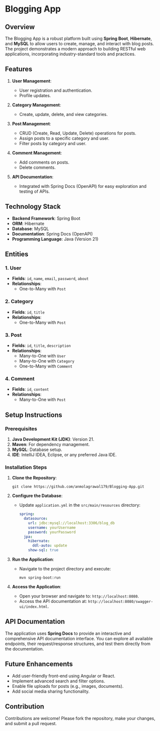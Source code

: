 
# Blogging App

## Overview

The Blogging App is a robust platform built using **Spring Boot**, **Hibernate**, and **MySQL** to allow users to create, manage, and interact with blog posts. The project demonstrates a modern approach to building RESTful web applications, incorporating industry-standard tools and practices.

## Features

1. **User Management**:

   - User registration and authentication.
   - Profile updates.

2. **Category Management**:

   - Create, update, delete, and view categories.

3. **Post Management**:

   - CRUD (Create, Read, Update, Delete) operations for posts.
   - Assign posts to a specific category and user.
   - Filter posts by category and user.

4. **Comment Management**:

   - Add comments on posts.
   - Delete comments.


5. **API Documentation**:

   - Integrated with Spring Docs (OpenAPI) for easy exploration and testing of APIs.

## Technology Stack

- **Backend Framework**: Spring Boot
- **ORM**: Hibernate
- **Database**: MySQL
- **Documentation**: Spring Docs (OpenAPI)
- **Programming Language**: Java (Version 21)

## Entities

### 1. User

- **Fields**: `id`, `name`, `email`, `password`, `about`
- **Relationships**:
  - One-to-Many with `Post`

### 2. Category

- **Fields**: `id`, `title`
- **Relationships**:
  - One-to-Many with `Post`

### 3. Post

- **Fields**: `id`, `title`, `description`
- **Relationships**:
  - Many-to-One with `User`
  - Many-to-One with `Category`
  - One-to-Many with `Comment`

### 4. Comment

- **Fields**: `id`, `content`
- **Relationships**:
  - Many-to-One with `Post`

## Setup Instructions

### Prerequisites

1. **Java Development Kit (JDK)**: Version 21.
2. **Maven**: For dependency management.
3. **MySQL**: Database setup.
4. **IDE**: IntelliJ IDEA, Eclipse, or any preferred Java IDE.

### Installation Steps

1. **Clone the Repository**:

   ```
   git clone https://github.com/anmolagrawal179/Blogging-App.git
   ```

2. **Configure the Database**:

   - Update `application.yml` in the `src/main/resources` directory:
     ```yaml
     spring:
       datasource:
         url: jdbc:mysql://localhost:3306/blog_db
         username: yourUsername
         password: yourPassword
       jpa:
         hibernate:
           ddl-auto: update
         show-sql: true
     ```

3. **Run the Application**:

   - Navigate to the project directory and execute:
     ```
     mvn spring-boot:run
     ```

4. **Access the Application**:

   - Open your browser and navigate to: `http://localhost:8080`.
   - Access the API documentation at: `http://localhost:8080/swagger-ui/index.html`.

## API Documentation

The application uses **Spring Docs** to provide an interactive and comprehensive API documentation interface. You can explore all available endpoints, their request/response structures, and test them directly from the documentation.

## Future Enhancements

- Add user-friendly front-end using Angular or React.
- Implement advanced search and filter options.
- Enable file uploads for posts (e.g., images, documents).
- Add social media sharing functionality.

## Contribution

Contributions are welcome! Please fork the repository, make your changes, and submit a pull request.


